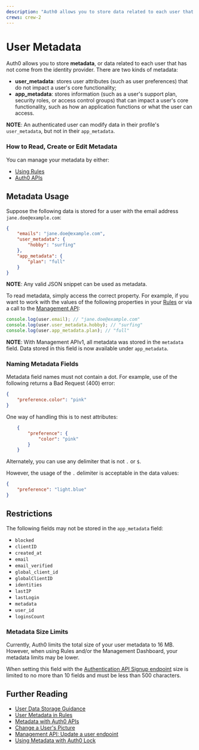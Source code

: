 ```yaml
---
description: "Auth0 allows you to store data related to each user that has not come from the identity provider as either of two kinds of metadata: user_metadata and app_metadata."
crews: crew-2
---
```


# User Metadata

Auth0 allows you to store **metadata**, or data related to each user that has not come from the identity provider. There are two kinds of metadata:

* **user\_metadata**: stores user attributes (such as user preferences) that do not impact a user's core functionality;
* **app\_metadata**: stores information (such as a user's support plan, security roles, or access control groups) that can impact a user's core functionality, such as how an application functions or what the user can access.

**NOTE**: An authenticated user can modify data in their profile's `user_metadata`, but not in their `app_metadata`.

### How to Read, Create or Edit Metadata

You can manage your metadata by either:

* [Using Rules](/rules/metadata-in-rules)
* [Auth0 APIs](/metadata/management-api)

## Metadata Usage

Suppose the following data is stored for a user with the email address `jane.doe@example.com`:

```json
{
    "emails": "jane.doe@example.com",
    "user_metadata": {
        "hobby": "surfing"
    },
    "app_metadata": {
        "plan": "full"
    }
}
```

**NOTE**: Any valid JSON snippet can be used as metadata.

To read metadata, simply access the correct property. For example, if you want to work with the values of the following properties in your [Rules](/rules) or via a call to the [Management API](/api/management/v2):

```js
console.log(user.email); // "jane.doe@example.com"
console.log(user.user_metadata.hobby); // "surfing"
console.log(user.app_metadata.plan); // "full"
```

**NOTE**: With Management APIv1, all metadata was stored in the `metadata` field. Data stored in this field is now available under `app_metadata`.

### Naming Metadata Fields

Metadata field names must not contain a dot. For example, use of the following returns a Bad Request (400) error:

```json
{
    "preference.color": "pink"
}
```

One way of handling this is to nest attributes:

```json
    {
        "preference": {
            "color": "pink"
        }
    }
```

Alternately, you can use any delimiter that is not  `.` or `$`.

However, the usage of the `.` delimiter is acceptable in the data values:

```json
{
    "preference": "light.blue"
}
```

## Restrictions

The following fields may not be stored in the `app_metadata` field:

* `blocked`
* `clientID`
* `created_at`
* `email`
* `email_verified`
* `global_client_id`
* `globalClientID`
* `identities`
* `lastIP`
* `lastLogin`
* `metadata`
* `user_id`
* `loginsCount`

### Metadata Size Limits

Currently, Auth0 limits the total size of your user metadata to 16 MB. However, when using Rules and/or the Management Dashboard, your metadata limits may be lower.

When setting this field with the [Authentication API Signup endpoint](/api/authentication?javascript#signup) size is limited to no more than 10 fields and must be less than 500 characters.

## Further Reading

* [User Data Storage Guidance](/user-profile/user-data-storage)
* [User Metadata in Rules](/rules/metadata-in-rules)
* [Metadata with Auth0 APIs](/metadata/management-api)
* [Change a User's Picture](/user-profile/user-picture#change-a-user-s-picture)
* [Management API: Update a user endpoint](/api/management/v2#!/Users/patch_users_by_id)
* [Using Metadata with Auth0 Lock](/metadata/lock)
